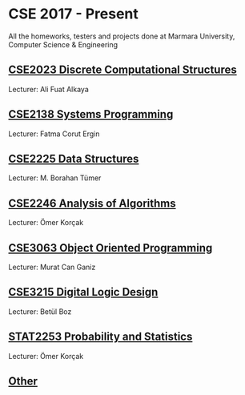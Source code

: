 # CSE 2017 - Present
All the homeworks, testers and projects done at  Marmara University, Computer Science & Engineering

## [CSE2023 Discrete Computational Structures](https://github.com/T4ut0/CSE/tree/main/cse2023-discrete-computational-structures)
Lecturer: Ali Fuat Alkaya

## [CSE2138 Systems Programming](https://github.com/T4ut0/CSE/tree/main/cse2138-systems-programming)
Lecturer: Fatma Corut Ergin

## [CSE2225 Data Structures](https://github.com/T4ut0/CSE/tree/main/cse2225-data-structures)
Lecturer: M. Borahan Tümer

## [CSE2246 Analysis of Algorithms](https://github.com/T4ut0/CSE/tree/main/cse2246-analysis-of-algorithms)
Lecturer: Ömer Korçak

## [CSE3063 Object Oriented Programming](https://github.com/T4ut0/CSE/tree/main/cse3063-object-oriented-programming)
Lecturer: Murat Can Ganiz

## [CSE3215 Digital Logic Design](https://github.com/T4ut0/CSE/tree/main/cse3215-digital-logic-design)
Lecturer: Betül Boz

## [STAT2253 Probability and Statistics](https://github.com/T4ut0/CSE/tree/main/stat2253-probability-and-statistics)
Lecturer: Ömer Korçak

## [Other](https://github.com/T4ut0/CSE/tree/main/other)
